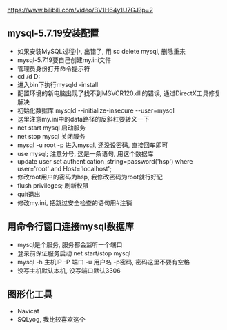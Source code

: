 https://www.bilibili.com/video/BV1H64y1U7GJ?p=2

## mysql-5.7.19安装配置
- 如果安装MySQL过程中, 出错了, 用 sc delete mysql, 删除重来
- mysql-5.7.19要自己创建my.ini文件
- 管理员身份打开命令提示符
- cd /d D:
- 进入bin下执行mysqld -install
- 配置环境的新电脑出现了找不到MSVCR120.dll的错误, 通过DirectX工具修复解决
- 初始化数据库 mysqld --initialize-insecure --user=mysql
- 这里注意my.ini中的data路径的反斜杠要转义一下
- net start mysql 启动服务
- net stop mysql 关闭服务
- mysql -u root -p 进入mysql, 还没设密码, 直接回车即可
- use mysql; 注意分号, 这是一条语句, 用这个数据库
- update user set authentication_string=password('hsp') where user='root' and Host='localhost';
- 修改root用户的密码为hsp, 我修改密码为root就行好记
- flush privileges; 刷新权限
- quit退出
- 修改my.ini, 把跳过安全检查的语句用#注销

## 用命令行窗口连接mysql数据库
- mysql是个服务, 服务都会监听一个端口
- 登录前保证服务启动 net start/stop mysql
- mysql -h 主机IP -P 端口 -u 用户名 -p密码, 密码这里不要有空格
- 没写主机默认本机, 没写端口默认3306

## 图形化工具
- Navicat
- SQLyog, 我比较喜欢这个